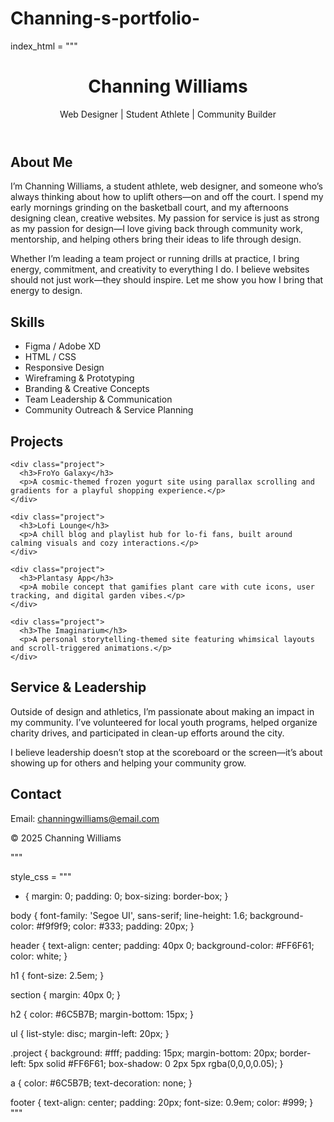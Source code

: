 # Channing-s-portfolio-
index_html = """
<!DOCTYPE html>
<html lang="en">
<head>
  <meta charset="UTF-8" />
  <meta name="viewport" content="width=device-width, initial-scale=1.0"/>
  <title>Channing Williams Portfolio</title>
  <link rel="stylesheet" href="style.css"/>
</head>
<body>
  <header>
    <h1>Channing Williams</h1>
    <p>Web Designer | Student Athlete | Community Builder</p>
  </header>

  <section id="about">
    <h2>About Me</h2>
    <p>
      I’m Channing Williams, a student athlete, web designer, and someone who’s always thinking about how to uplift others—on and off the court.  
      I spend my early mornings grinding on the basketball court, and my afternoons designing clean, creative websites. My passion for service is just as strong as my passion for design—I love giving back through community work, mentorship, and helping others bring their ideas to life through design.
    </p>
    <p>
      Whether I’m leading a team project or running drills at practice, I bring energy, commitment, and creativity to everything I do. I believe websites should not just work—they should inspire. Let me show you how I bring that energy to design.
    </p>
  </section>

  <section id="skills">
    <h2>Skills</h2>
    <ul>
      <li>Figma / Adobe XD</li>
      <li>HTML / CSS</li>
      <li>Responsive Design</li>
      <li>Wireframing & Prototyping</li>
      <li>Branding & Creative Concepts</li>
      <li>Team Leadership & Communication</li>
      <li>Community Outreach & Service Planning</li>
    </ul>
  </section>

  <section id="projects">
    <h2>Projects</h2>
    
    <div class="project">
      <h3>FroYo Galaxy</h3>
      <p>A cosmic-themed frozen yogurt site using parallax scrolling and gradients for a playful shopping experience.</p>
    </div>

    <div class="project">
      <h3>Lofi Lounge</h3>
      <p>A chill blog and playlist hub for lo-fi fans, built around calming visuals and cozy interactions.</p>
    </div>

    <div class="project">
      <h3>Plantasy App</h3>
      <p>A mobile concept that gamifies plant care with cute icons, user tracking, and digital garden vibes.</p>
    </div>

    <div class="project">
      <h3>The Imaginarium</h3>
      <p>A personal storytelling-themed site featuring whimsical layouts and scroll-triggered animations.</p>
    </div>
  </section>

  <section id="service">
    <h2>Service & Leadership</h2>
    <p>
      Outside of design and athletics, I’m passionate about making an impact in my community. I’ve volunteered for local youth programs, helped organize charity drives, and participated in clean-up efforts around the city. 
    </p>
    <p>
      I believe leadership doesn’t stop at the scoreboard or the screen—it’s about showing up for others and helping your community grow.
    </p>
  </section>

  <section id="contact">
    <h2>Contact</h2>
    <p>Email: <a href="mailto:channingwilliams@email.com">channingwilliams@email.com</a></p>
  </section>

  <footer>
    <p>&copy; 2025 Channing Williams</p>
  </footer>
</body>
</html>
"""

style_css = """
* {
  margin: 0;
  padding: 0;
  box-sizing: border-box;
}

body {
  font-family: 'Segoe UI', sans-serif;
  line-height: 1.6;
  background-color: #f9f9f9;
  color: #333;
  padding: 20px;
}

header {
  text-align: center;
  padding: 40px 0;
  background-color: #FF6F61;
  color: white;
}

h1 {
  font-size: 2.5em;
}

section {
  margin: 40px 0;
}

h2 {
  color: #6C5B7B;
  margin-bottom: 15px;
}

ul {
  list-style: disc;
  margin-left: 20px;
}

.project {
  background: #fff;
  padding: 15px;
  margin-bottom: 20px;
  border-left: 5px solid #FF6F61;
  box-shadow: 0 2px 5px rgba(0,0,0,0.05);
}

a {
  color: #6C5B7B;
  text-decoration: none;
}

footer {
  text-align: center;
  padding: 20px;
  font-size: 0.9em;
  color: #999;
}
"""
